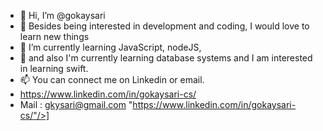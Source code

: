 - 👋 Hi, I’m @gokaysari
- 👀 Besides being interested in development and coding, I would love to learn new things
- 🌱 I’m currently learning JavaScript, nodeJS,
- 🐝 and also I'm currently learning database systems and I am interested in learning swift.
- 📫 You can connect me on Linkedin or email.
- https://www.linkedin.com/in/gokaysari-cs/
- Mail : gkysari@gmail.com
"https://www.linkedin.com/in/gokaysari-cs/"/>]

<!---
Hi, I am Gökay Sarı. I am a third year student in computer engineering at ITU.
--->
